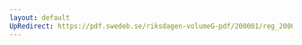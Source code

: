 ```yaml
---
layout: default
UpRedirect: https://pdf.swedeb.se/riksdagen-volumeG-pdf/200001/reg_200001/reg_200001_0004.pdf
---
```

